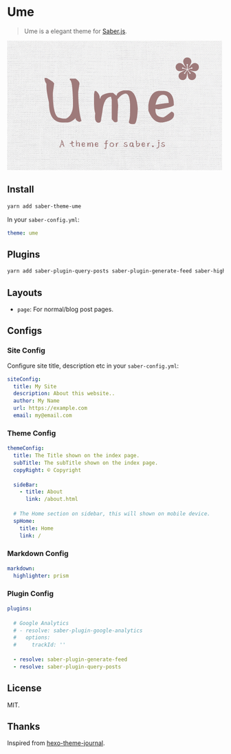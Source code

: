 # Ume

> Ume is a elegant theme for [Saber.js](https://github.com/egoist/saber).

![Ume](./media/Ume.png)

## Install

```bash
yarn add saber-theme-ume
```

In your `saber-config.yml`:

```yml
theme: ume
```

## Plugins

```bash
yarn add saber-plugin-query-posts saber-plugin-generate-feed saber-highlighter-prism
```

## Layouts

- `page`: For normal/blog post pages.

## Configs

### Site Config

Configure site title, description etc in your `saber-config.yml`:

```yml
siteConfig:
  title: My Site
  description: About this website..
  author: My Name
  url: https://example.com
  email: my@email.com
```

### Theme Config

```yml
themeConfig:
  title: The Title shown on the index page.
  subTitle: The subTitle shown on the index page.
  copyRight: © Copyright
  
  sideBar:
    - title: About
      link: /about.html

  # The Home section on sidebar, this will shown on mobile device.
  spHome:
    title: Home
    link: /
```

### Markdown Config

```yml
markdown:
  highlighter: prism
```

### Plugin Config

```yml
plugins:

  # Google Analytics
  # - resolve: saber-plugin-google-analytics
  #   options:
  #     trackId: ''

  - resolve: saber-plugin-generate-feed
  - resolve: saber-plugin-query-posts
```

## License

MIT.

## Thanks

Inspired from [hexo-theme-journal](https://github.com/SumiMakito/hexo-theme-journal/).


